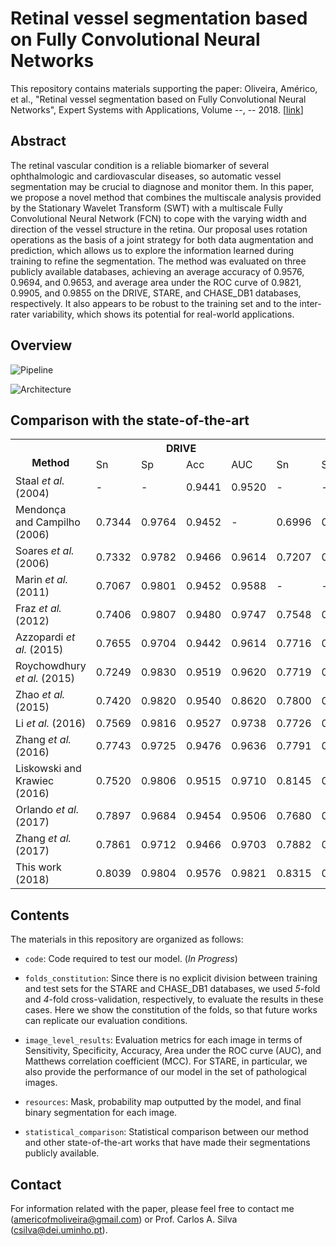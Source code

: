 # Retinal vessel segmentation based on Fully Convolutional Neural Networks

This repository contains materials supporting the paper: Oliveira, Américo, et al., "Retinal vessel segmentation based on Fully Convolutional Neural Networks", Expert Systems with Applications, Volume --, -- 2018. [[link](https://www.sciencedirect.com/science/article/pii/S0957417418303816)]

## Abstract

The retinal vascular condition is a reliable biomarker of several ophthalmologic and cardiovascular diseases, so automatic vessel segmentation may be crucial to diagnose and monitor them. In this paper, we propose a novel method that combines the multiscale analysis provided by the Stationary Wavelet Transform (SWT) with a multiscale Fully Convolutional Neural Network (FCN) to cope with the varying width and direction of the vessel structure in the retina. Our proposal uses rotation operations as the basis of a joint strategy for both data augmentation and prediction, which allows us to explore the information learned during training to refine the segmentation. The method was evaluated on three publicly available databases, achieving an average accuracy of 0.9576, 0.9694, and 0.9653, and average area under the ROC curve of 0.9821, 0.9905, and 0.9855 on the DRIVE, STARE, and CHASE_DB1 databases, respectively. It also appears to be robust to the training set and to the inter-rater variability, which shows its potential for real-world applications.

## Overview

![Pipeline](https://github.com/americofmoliveira/VesselSegmentation_ESWA/blob/master/resources/architecture/1a.png)

![Architecture](https://github.com/americofmoliveira/VesselSegmentation_ESWA/blob/master/resources/architecture/1b.png)

## Comparison with the state-of-the-art

<table class="tg">
  <tr>
    <th class="tg-7btt" rowspan="2"><br>Method</th>
    <th class="tg-7btt" colspan="4">DRIVE</th>
    <th class="tg-7btt" colspan="4">STARE</th>
    <th class="tg-7btt" colspan="4">CHASE_DB1</th>
  </tr>
  <tr>
    <td class="tg-7btt">Sn</td>
    <td class="tg-7btt">Sp</td>
    <td class="tg-7btt">Acc</td>
    <td class="tg-7btt">AUC</td>
    <td class="tg-7btt">Sn</td>
    <td class="tg-7btt">Sp</td>
    <td class="tg-7btt">Acc</td>
    <td class="tg-7btt">AUC</td>
    <td class="tg-7btt">Sn</td>
    <td class="tg-7btt">Sp</td>
    <td class="tg-7btt">Acc</td>
    <td class="tg-7btt">AUC</td>
  </tr>
  <tr>
    <td class="tg-dvpl">Staal <span style="font-style:italic">et al.</span> (2004)</td>
    <td class="tg-c3ow">-</td>
    <td class="tg-c3ow">-</td>
    <td class="tg-c3ow">0.9441</td>
    <td class="tg-c3ow">0.9520</td>
    <td class="tg-c3ow">-</td>
    <td class="tg-c3ow">-</td>
    <td class="tg-c3ow">-</td>
    <td class="tg-c3ow">-</td>
    <td class="tg-c3ow">-</td>
    <td class="tg-c3ow">-</td>
    <td class="tg-c3ow">-</td>
    <td class="tg-c3ow">-</td>
  </tr>
  <tr>
    <td class="tg-dvpl">Mendonça and Campilho (2006)</td>
    <td class="tg-us36">0.7344</td>
    <td class="tg-us36">0.9764</td>
    <td class="tg-us36">0.9452</td>
    <td class="tg-c3ow">-</td>
    <td class="tg-us36">0.6996</td>
    <td class="tg-us36">0.9730</td>
    <td class="tg-us36">0.9440</td>
    <td class="tg-c3ow">-</td>
    <td class="tg-c3ow">-</td>
    <td class="tg-c3ow">-</td>
    <td class="tg-c3ow">-</td>
    <td class="tg-c3ow">-</td>
  </tr>
  <tr>
    <td class="tg-dvpl">Soares <span style="font-style:italic">et al.</span> (2006)</td>
    <td class="tg-us36">0.7332</td>
    <td class="tg-us36">0.9782</td>
    <td class="tg-us36">0.9466</td>
    <td class="tg-us36">0.9614</td>
    <td class="tg-us36">0.7207</td>
    <td class="tg-us36">0.9747</td>
    <td class="tg-us36">0.9480</td>
    <td class="tg-us36">0.9671</td>
    <td class="tg-c3ow">-</td>
    <td class="tg-c3ow">-</td>
    <td class="tg-c3ow">-</td>
    <td class="tg-c3ow">-</td>
  </tr>
  <tr>
    <td class="tg-dvpl">Marin <span style="font-style:italic">et al.</span> (2011)</td>
    <td class="tg-us36">0.7067</td>
    <td class="tg-us36">0.9801</td>
    <td class="tg-us36">0.9452</td>
    <td class="tg-us36">0.9588</td>
    <td class="tg-c3ow">-</td>
    <td class="tg-c3ow">-</td>
    <td class="tg-c3ow">-</td>
    <td class="tg-c3ow">-</td>
    <td class="tg-c3ow">-</td>
    <td class="tg-c3ow">-</td>
    <td class="tg-c3ow">-</td>
    <td class="tg-c3ow">-</td>
  </tr>
  <tr>
    <td class="tg-dvpl">Fraz <span style="font-style:italic">et al.</span> (2012)</td>
    <td class="tg-us36">0.7406</td>
    <td class="tg-us36">0.9807</td>
    <td class="tg-us36">0.9480</td>
    <td class="tg-us36">0.9747</td>
    <td class="tg-us36">0.7548</td>
    <td class="tg-us36">0.9763</td>
    <td class="tg-us36">0.9534</td>
    <td class="tg-us36">0.9768</td>
    <td class="tg-us36">0.7224</td>
    <td class="tg-us36">0.9711</td>
    <td class="tg-us36">0.9469</td>
    <td class="tg-us36">0.9712</td>
  </tr>
  <tr>
    <td class="tg-dvpl">Azzopardi <span style="font-style:italic">et al.</span> (2015)</td>
    <td class="tg-us36">0.7655</td>
    <td class="tg-us36">0.9704</td>
    <td class="tg-us36">0.9442</td>
    <td class="tg-us36">0.9614</td>
    <td class="tg-us36">0.7716</td>
    <td class="tg-us36">0.9701</td>
    <td class="tg-us36">0.9497</td>
    <td class="tg-us36">0.9563</td>
    <td class="tg-us36">0.7585</td>
    <td class="tg-us36">0.9587</td>
    <td class="tg-us36">0.9387</td>
    <td class="tg-us36">0.9487</td>
  </tr>
  <tr>
    <td class="tg-dvpl">Roychowdhury <span style="font-style:italic">et al.</span> (2015)</td>
    <td class="tg-us36">0.7249</td>
    <td class="tg-p8bj">0.9830</td>
    <td class="tg-us36">0.9519</td>
    <td class="tg-us36">0.9620</td>
    <td class="tg-us36">0.7719</td>
    <td class="tg-us36">0.9726</td>
    <td class="tg-us36">0.9515</td>
    <td class="tg-us36">0.9688</td>
    <td class="tg-us36">0.7201</td>
    <td class="tg-us36">0.9824</td>
    <td class="tg-us36">0.9530</td>
    <td class="tg-us36">0.9532</td>
  </tr>
  <tr>
    <td class="tg-dvpl">Zhao <span style="font-style:italic">et al.</span> (2015)</td>
    <td class="tg-us36">0.7420</td>
    <td class="tg-us36">0.9820</td>
    <td class="tg-us36">0.9540</td>
    <td class="tg-us36">0.8620</td>
    <td class="tg-us36">0.7800</td>
    <td class="tg-us36">0.9780</td>
    <td class="tg-us36">0.9560</td>
    <td class="tg-us36">0.8740</td>
    <td class="tg-c3ow">-</td>
    <td class="tg-c3ow">-</td>
    <td class="tg-c3ow">-</td>
    <td class="tg-c3ow">-</td>
  </tr>
  <tr>
    <td class="tg-dvpl">Li <span style="font-style:italic">et al.</span> (2016)</td>
    <td class="tg-us36">0.7569</td>
    <td class="tg-us36">0.9816</td>
    <td class="tg-us36">0.9527</td>
    <td class="tg-us36">0.9738</td>
    <td class="tg-us36">0.7726</td>
    <td class="tg-us36">0.9844</td>
    <td class="tg-us36">0.9628</td>
    <td class="tg-us36">0.9879</td>
    <td class="tg-us36">0.7507</td>
    <td class="tg-us36">0.9793</td>
    <td class="tg-us36">0.9581</td>
    <td class="tg-us36">0.9716</td>
  </tr>
  <tr>
    <td class="tg-dvpl">Zhang <span style="font-style:italic">et al.</span> (2016)</td>
    <td class="tg-us36">0.7743</td>
    <td class="tg-us36">0.9725</td>
    <td class="tg-us36">0.9476</td>
    <td class="tg-us36">0.9636</td>
    <td class="tg-us36">0.7791</td>
    <td class="tg-us36">0.9758</td>
    <td class="tg-us36">0.9554</td>
    <td class="tg-us36">0.9748</td>
    <td class="tg-us36">0.7626</td>
    <td class="tg-us36">0.9661</td>
    <td class="tg-us36">0.9452</td>
    <td class="tg-us36">0.9606</td>
  </tr>
  <tr>
    <td class="tg-dvpl">Liskowski and Krawiec (2016)</td>
    <td class="tg-us36">0.7520</td>
    <td class="tg-us36">0.9806</td>
    <td class="tg-us36">0.9515</td>
    <td class="tg-us36">0.9710</td>
    <td class="tg-us36">0.8145</td>
    <td class="tg-p8bj">0.9866</td>
    <td class="tg-p8bj">0.9696</td>
    <td class="tg-us36">0.9880</td>
    <td class="tg-c3ow">-</td>
    <td class="tg-c3ow">-</td>
    <td class="tg-c3ow">-</td>
    <td class="tg-c3ow">-</td>
  </tr>
  <tr>
    <td class="tg-dvpl">Orlando <span style="font-style:italic">et al.</span> (2017)</td>
    <td class="tg-us36">0.7897</td>
    <td class="tg-us36">0.9684</td>
    <td class="tg-us36">0.9454</td>
    <td class="tg-us36">0.9506</td>
    <td class="tg-us36">0.7680</td>
    <td class="tg-us36">0.9738</td>
    <td class="tg-us36">0.9519</td>
    <td class="tg-us36">0.9570</td>
    <td class="tg-us36">0.7565</td>
    <td class="tg-us36">0.9655</td>
    <td class="tg-us36">0.9467</td>
    <td class="tg-us36">0.9478</td>
  </tr>
  <tr>
    <td class="tg-dvpl">Zhang <span style="font-style:italic">et al.</span> (2017)</td>
    <td class="tg-us36">0.7861</td>
    <td class="tg-us36">0.9712</td>
    <td class="tg-us36">0.9466</td>
    <td class="tg-us36">0.9703</td>
    <td class="tg-us36">0.7882</td>
    <td class="tg-us36">0.9729</td>
    <td class="tg-us36">0.9547</td>
    <td class="tg-us36">0.9740</td>
    <td class="tg-us36">0.7644</td>
    <td class="tg-us36">0.9716</td>
    <td class="tg-us36">0.9502</td>
    <td class="tg-us36">0.9706</td>
  </tr>
  <tr>
    <td class="tg-dvpl">This work (2018)</td>
    <td class="tg-p8bj">0.8039</td>
    <td class="tg-us36">0.9804</td>
    <td class="tg-p8bj">0.9576</td>
    <td class="tg-p8bj">0.9821</td>
    <td class="tg-p8bj">0.8315</td>
    <td class="tg-us36">0.9858</td>
    <td class="tg-us36">0.9694</td>
    <td class="tg-p8bj">0.9905</td>
    <td class="tg-p8bj">0.7779</td>
    <td class="tg-p8bj">0.9864</td>
    <td class="tg-p8bj">0.9653</td>
    <td class="tg-p8bj">0.9855</td>
  </tr>
</table>

## Contents

The materials in this repository are organized as follows:

- `code`: Code required to test our model. (*In Progress*)

- `folds_constitution`: Since there is no explicit division between training and test sets for the STARE and CHASE_DB1 databases, we used *5*-fold and *4*-fold cross-validation, respectively, to evaluate the results in these cases. Here we show the constitution of the folds, so that future works can replicate our evaluation conditions.

- `image_level_results`: Evaluation metrics for each image in terms of Sensitivity, Specificity, Accuracy, Area under the ROC curve (AUC), and Matthews correlation coefficient (MCC). For STARE, in particular, we also provide the performance of our model in the set of pathological images.

- `resources`: Mask, probability map outputted by the model, and final binary segmentation for each image. 

- `statistical_comparison`: Statistical comparison between our method and other state-of-the-art works that have made their segmentations publicly available.

## Contact

For information related with the paper, please feel free to contact me (americofmoliveira@gmail.com) or Prof. Carlos A. Silva (csilva@dei.uminho.pt).
